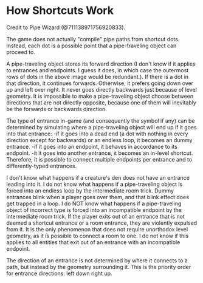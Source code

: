 # How Shortcuts Work

Credit to Pipe Wizard (@711138971756920833).

The game does not actually "compile" pipe paths from shortcut dots. Instead, each dot is a possible point that a pipe-traveling object can proceed to.

A pipe-traveling object stores its forward direction (I don't know if it applies to entrances and endpoints. I guess it does, in which case the outermost rows of dots in the above image would be redundant.). If there is a dot in that direction, it continues forwards.
Otherwise, it prefers going down over up and left over right. It never goes directly backwards just because of level geometry.
It is impossible to make a pipe-traveling object choose between directions that are not directly opposite, because one of them will inevitably be the forwards or backwards direction.

The type of entrance in-game (and consequently the symbol if any) can be determined by simulating where a pipe-traveling object will end up if it goes into that entrance:
-if it goes into a dead end (a dot with nothing in every direction except for backwards) or an endless loop, it becomes an dummy entrance.
-if it goes into an endpoint, it behaves in accordance to its endpoint.
-it it goes into another entrance, it becomes an in-level shortcut.
Therefore, it is possible to connect multiple endpoints per entrance and to differently-typed entrances.

I don't know what happens if a creature's den does not have an entrance leading into it.
I do not know what happens if a pipe-traveling object is forced into an endless loop by the intermediate room trick. Dummy entrances blink when a player goes over them, and that blink effect does get trapped in a loop.
I do NOT know what happens if a pipe-traveling object of incorrect type is forced into an incompatible endpoint by the intermediate room trick.
If the player exits out of an entrance that is not deemed a shortcut entrance or a room entrance, they are violently expulsed from it. It is the only phenomenon that does not require unorthodox level geometry, as it is possible to connect a room to one. I do not know if this applies to all entities that exit out of an entrance with an incompatible endpoint.

The direction of an entrance is not determined by where it connects to a path, but instead by the geometry surrounding it. This is the priority order for entrance directions: left down right up.